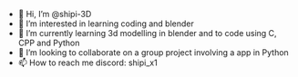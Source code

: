 - 👋 Hi, I’m @shipi-3D
- 👀 I’m interested in learning coding and blender
- 🌱 I’m currently learning 3d modelling in blender and to code using C, CPP and Python
- 💞️ I’m looking to collaborate on a group project involving a app in Python
- 📫 How to reach me discord: shipi_x1
